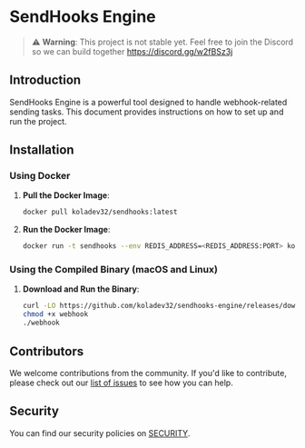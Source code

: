 # SendHooks Engine
> ⚠️ **Warning**: This project is not stable yet. Feel free to join the Discord so we can build together https://discord.gg/w2fBSz3j

## Introduction
SendHooks Engine is a powerful tool designed to handle webhook-related sending tasks. This document provides instructions on how to set up and run the project.

## Installation

### Using Docker

1. **Pull the Docker Image**:
   ```bash
   docker pull koladev32/sendhooks:latest
   ```

2. **Run the Docker Image**:
   ```bash
   docker run -t sendhooks --env REDIS_ADDRESS=<REDIS_ADDRESS:PORT> koladev32/sendhooks
   ```

### Using the Compiled Binary (macOS and Linux)

1. **Download and Run the Binary**:
   ```bash
   curl -LO https://github.com/koladev32/sendhooks-engine/releases/download/v0.0.1/webhook
   chmod +x webhook
   ./webhook
   ```

## Contributors
We welcome contributions from the community. If you'd like to contribute, please check out our [list of issues](https://github.com/koladev32/sendhooks-engine/issues) to see how you can help.

## Security

You can find our security policies on [SECURITY](SECURITY.md).